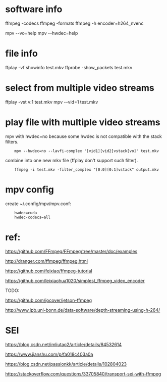 
# software info

ffmpeg -codecs
ffmpeg -formats
ffmpeg -h encoder=h264_nvenc

mpv --vo=help
mpv --hwdec=help

# file info

ffplay -vf showinfo test.mkv
ffprobe -show_packets test.mkv

# select from multiple video streams
ffplay -vst v:1 test.mkv 
mpv --vid=1 test.mkv

# play file with multiple video streams

mpv with hwdec=no because some hwdec is not compatible with the stack filters.
        
        mpv --hwdec=no --lavfi-complex '[vid1][vid2]vstack[vo]' test.mkv 

combine into one new mkv file (ffplay don't support such filter).

        ffmpeg -i test.mkv -filter_complex "[0:0][0:1]vstack" output.mkv


# mpv config
create ~/.config/mpv/mpv.conf: 
    
        hwdec=cuda
        hwdec-codecs=all



# ref:
https://github.com/FFmpeg/FFmpeg/tree/master/doc/examples

http://dranger.com/ffmpeg/ffmpeg.html

https://github.com/feixiao/ffmpeg-tutorial

https://github.com/leixiaohua1020/simplest_ffmpeg_video_encoder  

TODO:

https://github.com/jocover/jetson-ffmpeg    

http://www.ipb.uni-bonn.de/data-software/depth-streaming-using-h-264/    

# SEI

https://blog.csdn.net/imliutao2/article/details/84532614

https://www.jianshu.com/p/fa018c403a0a

https://blog.csdn.net/passionkk/article/details/102804023

https://stackoverflow.com/questions/33705840/transport-sei-with-ffmpeg

